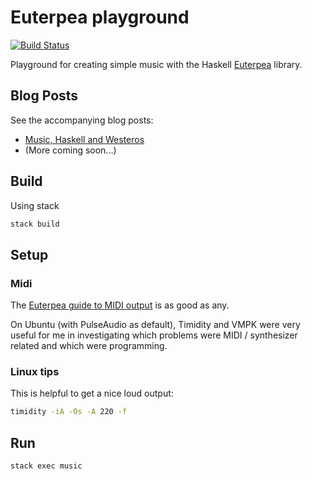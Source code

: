 # Euterpea playground

[![Build Status](https://travis-ci.org/declension/euterpea-sandbox.svg?branch=master)](https://travis-ci.org/declension/euterpea-sandbox)

Playground for creating simple music with the Haskell [Euterpea](http://www.euterpea.com/) library.

Blog Posts
----------
See the accompanying blog posts:
 * [Music, Haskell and Westeros](http://declension.net/posts/2017-08-08-music-haskell-and-westeros/)
 * (More coming soon...)

Build
-----

Using stack
```bash
stack build
```

Setup
-----
### Midi
The [Euterpea guide to MIDI output](http://www.euterpea.com/euterpea/setting-up-midi/) is as good as any.

On Ubuntu (with PulseAudio as default), Timidity and VMPK were very useful for me in investigating which problems were MIDI / synthesizer related and which were programming.

### Linux tips
This is helpful to get a nice loud output:
```bash
timidity -iA -Os -A 220 -f
```

Run
---
```bash
stack exec music
```

